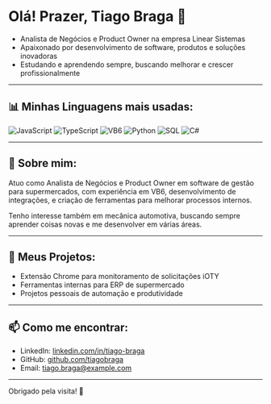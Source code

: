 # Olá! Prazer, Tiago Braga 👋

- Analista de Negócios e Product Owner na empresa Linear Sistemas
- Apaixonado por desenvolvimento de software, produtos e soluções inovadoras
- Estudando e aprendendo sempre, buscando melhorar e crescer profissionalmente

---

## 📊 Minhas Linguagens mais usadas:

<!-- START LANGUAGE STATS -->
![JavaScript](https://img.shields.io/badge/-JavaScript-F7DF1E?style=flat&logo=javascript&logoColor=black)
![TypeScript](https://img.shields.io/badge/-TypeScript-3178C6?style=flat&logo=typescript&logoColor=white)
![VB6](https://img.shields.io/badge/-VB6-5C2D91?style=flat&logo=visual-basic&logoColor=white)
![Python](https://img.shields.io/badge/-Python-3776AB?style=flat&logo=python&logoColor=white)
![SQL](https://img.shields.io/badge/-SQL-4479A1?style=flat&logo=mysql&logoColor=white)
![C#](https://img.shields.io/badge/-C%23-239120?style=flat&logo=csharp&logoColor=white)
<!-- END LANGUAGE STATS -->

---

## 💼 Sobre mim:

Atuo como Analista de Negócios e Product Owner em software de gestão para supermercados, com experiência em VB6, desenvolvimento de integrações, e criação de ferramentas para melhorar processos internos.

Tenho interesse também em mecânica automotiva, buscando sempre aprender coisas novas e me desenvolver em várias áreas.

---

## 🚀 Meus Projetos:

- Extensão Chrome para monitoramento de solicitações iOTY
- Ferramentas internas para ERP de supermercado
- Projetos pessoais de automação e produtividade

---

## 📫 Como me encontrar:

- LinkedIn: [linkedin.com/in/tiago-braga](https://www.linkedin.com/in/tiago-braga/)
- GitHub: [github.com/tiagobraga](https://github.com/tiagobraga)
- Email: tiago.braga@example.com

---

Obrigado pela visita! 🙌
